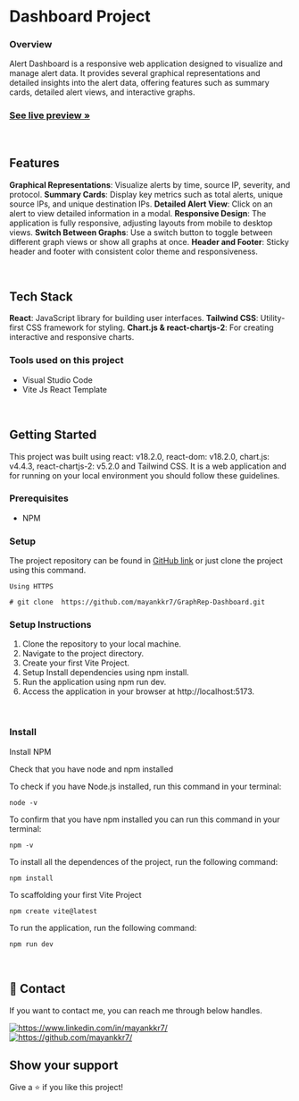 # Dashboard Project

### Overview

Alert Dashboard is a responsive web application designed to visualize and manage alert data. It provides several graphical representations and detailed insights into the alert data, offering features such as summary cards, detailed alert views, and interactive graphs.


 <h3><a href="https://weather-app-mayankkr7.netlify.app/"><strong>See live preview »</strong></a></h3>

<br />

## Features

**Graphical Representations**: Visualize alerts by time, source IP, severity, and protocol.
**Summary Cards**: Display key metrics such as total alerts, unique source IPs, and unique destination IPs.
**Detailed Alert View**: Click on an alert to view detailed information in a modal.
**Responsive Design**: The application is fully responsive, adjusting layouts from mobile to desktop views.
**Switch Between Graphs**: Use a switch button to toggle between different graph views or show all graphs at once.
**Header and Footer**: Sticky header and footer with consistent color theme and responsiveness.

<br />

## Tech Stack

**React**: JavaScript library for building user interfaces.
**Tailwind CSS**: Utility-first CSS framework for styling.
**Chart.js & react-chartjs-2**: For creating interactive and responsive charts.

### Tools used on this project

- Visual Studio Code
- Vite Js React Template

<br />


## Getting Started
This project was built using react: v18.2.0, react-dom: v18.2.0, chart.js: v4.4.3, react-chartjs-2: v5.2.0 and Tailwind CSS. It is a web application and for running on your local environment you should follow these guidelines.

### Prerequisites

- NPM 

### Setup


The project repository can be found in [GitHub link](https://github.com/mayankkr7/GraphRep-Dashboard.git) or just clone the project using this command.

```
Using HTTPS

# git clone  https://github.com/mayankkr7/GraphRep-Dashboard.git
```

### Setup Instructions
1. Clone the repository to your local machine.
2. Navigate to the project directory.
3. Create your first Vite Project.
4. Setup Install dependencies using npm install.
5. Run the application using npm run dev.
6. Access the application in your browser at http://localhost:5173.

<br />

### Install

Install NPM

Check that you have node and npm installed

To check if you have Node.js installed, run this command in your terminal:

```
node -v
```

To confirm that you have npm installed you can run this command in your terminal:

```
npm -v
```

To install all the dependences of the project, run the following command:

```
npm install
```

To scaffolding your first Vite Project

```
npm create vite@latest
```

To run the application, run the following command:

```
npm run dev
```


<br />

## 🔗 Contact
If you want to contact me, you can reach me through below handles.

<a href="https://www.linkedin.com/in/mayankkr7/">
        <img align="center" src="https://img.shields.io/badge/LinkedIn-0077B5?style=for-the-badge&logo=linkedin&logoColor=white" alt="https://www.linkedin.com/in/mayankkr7/" />
</a>

<a href="https://github.com/mayankkr7/">
        <img align="center" src="https://img.shields.io/badge/mayank_kumar-20242A?style=for-the-badge&logo=Github&logoColor=white" alt="https://github.com/mayankkr7/" />
</a>


## Show your support

Give a ⭐️ if you like this project!
